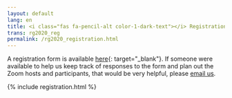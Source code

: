```yaml
---
layout: default
lang: en
title: <i class="fas fa-pencil-alt color-1-dark-text"></i> Registration for Regional Gathering 2020
trans: rg2020_reg
permalink: /rg2020_registration.html
---
```

A registration form is available [here](https://forms.gle/v7ntj4iipz3BNfDf9){: target="_blank"}. If someone were available to help us keep track of responses to the form and plan out the Zoom hosts and participants, that would be very helpful, please [email us](/contact.html).

{% include registration.html %}
